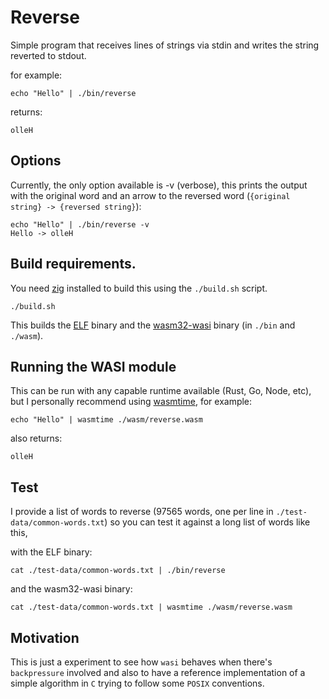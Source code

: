 # Reverse

Simple program that receives lines of strings via stdin and writes the string reverted to stdout.

for example:

```
echo "Hello" | ./bin/reverse
```
returns:
```
olleH
```

## Options
Currently, the only option available is -v (verbose), this prints the output with the original word and an arrow to the reversed word (`{original string} -> {reversed string}`):

```
echo "Hello" | ./bin/reverse -v
Hello -> olleH
```

## Build requirements.

You need [zig](https://ziglang.org/) installed to build this using the `./build.sh` script.

```
./build.sh
```

This builds the [ELF](https://en.wikipedia.org/wiki/Executable_and_Linkable_Format) binary and the [wasm32-wasi](https://wasi.dev/) binary (in `./bin` and `./wasm`).

## Running the WASI module

This can be run with any capable runtime available (Rust, Go, Node, etc), but I personally recommend using [wasmtime](https://wasmtime.dev/), for example:

```
echo "Hello" | wasmtime ./wasm/reverse.wasm
```
also returns:
```
olleH
```

## Test

I provide a list of words to reverse (97565 words, one per line in `./test-data/common-words.txt`) so you can test it against a long list of words like this,

with the ELF binary:
```
cat ./test-data/common-words.txt | ./bin/reverse
```

and the wasm32-wasi binary:
```
cat ./test-data/common-words.txt | wasmtime ./wasm/reverse.wasm
```

## Motivation

This is just a experiment to see how `wasi` behaves when there's `backpressure` involved and also to have a reference implementation of a simple algorithm in `C` trying to follow some `POSIX` conventions.
